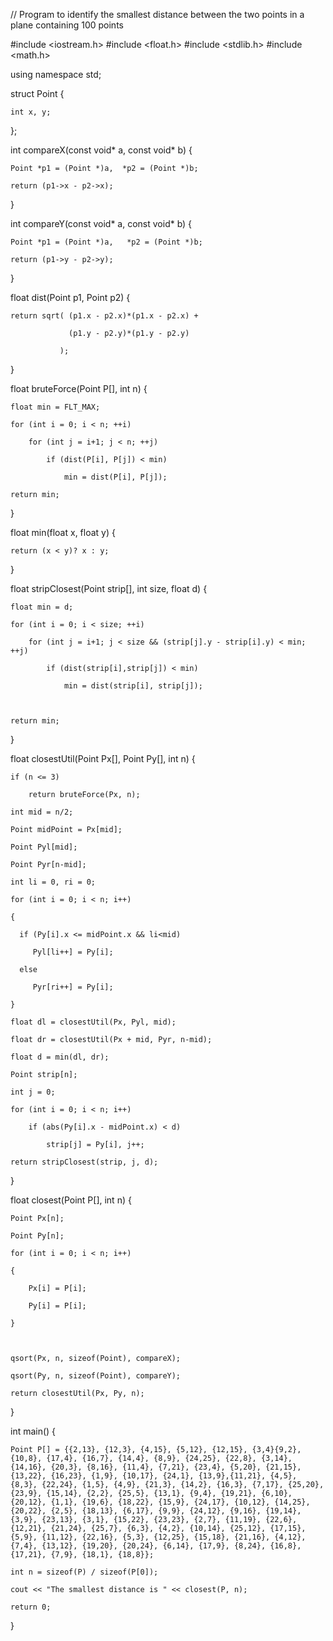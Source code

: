 // Program to identify the smallest distance between the two points in a plane containing 100 points

#include <iostream.h> 
#include <float.h> 
#include <stdlib.h> 
#include <math.h> 

using namespace std;

struct Point 
{ 

    int x, y; 
};  

int compareX(const void* a, const void* b) 
{ 

    Point *p1 = (Point *)a,  *p2 = (Point *)b; 

    return (p1->x - p2->x); 
} 

int compareY(const void* a, const void* b) 
{ 

    Point *p1 = (Point *)a,   *p2 = (Point *)b; 

    return (p1->y - p2->y); 
} 

float dist(Point p1, Point p2) 
{ 

    return sqrt( (p1.x - p2.x)*(p1.x - p2.x) + 

                 (p1.y - p2.y)*(p1.y - p2.y) 

               ); 
} 

float bruteForce(Point P[], int n) 
{ 

    float min = FLT_MAX; 

    for (int i = 0; i < n; ++i) 

        for (int j = i+1; j < n; ++j) 

            if (dist(P[i], P[j]) < min) 

                min = dist(P[i], P[j]); 

    return min; 
} 

float min(float x, float y) 
{ 

    return (x < y)? x : y; 
} 

float stripClosest(Point strip[], int size, float d) 
{ 

    float min = d; 

    for (int i = 0; i < size; ++i) 

        for (int j = i+1; j < size && (strip[j].y - strip[i].y) < min; ++j)

            if (dist(strip[i],strip[j]) < min) 

                min = dist(strip[i], strip[j]); 

  

    return min; 
} 

float closestUtil(Point Px[], Point Py[], int n) 
{ 

    if (n <= 3) 

        return bruteForce(Px, n); 

    int mid = n/2; 

    Point midPoint = Px[mid]; 

    Point Pyl[mid]; 

    Point Pyr[n-mid]; 

    int li = 0, ri = 0;  

    for (int i = 0; i < n; i++) 

    { 

      if (Py[i].x <= midPoint.x && li<mid) 

         Pyl[li++] = Py[i]; 

      else

         Pyr[ri++] = Py[i]; 

    } 

    float dl = closestUtil(Px, Pyl, mid); 

    float dr = closestUtil(Px + mid, Pyr, n-mid); 

    float d = min(dl, dr); 

    Point strip[n]; 

    int j = 0; 

    for (int i = 0; i < n; i++) 

        if (abs(Py[i].x - midPoint.x) < d) 

            strip[j] = Py[i], j++; 

    return stripClosest(strip, j, d); 
} 

float closest(Point P[], int n) 
{ 

    Point Px[n]; 

    Point Py[n]; 

    for (int i = 0; i < n; i++) 

    { 

        Px[i] = P[i]; 

        Py[i] = P[i]; 

    } 

  

    qsort(Px, n, sizeof(Point), compareX); 

    qsort(Py, n, sizeof(Point), compareY);  

    return closestUtil(Px, Py, n); 
} 

int main() 
{ 

    Point P[] = {{2,13}, {12,3}, {4,15}, {5,12}, {12,15}, {3,4}{9,2}, {10,8}, {17,4}, {16,7}, {14,4}, {8,9}, {24,25}, {22,8}, {3,14}, {14,16}, {20,3}, {8,16}, {11,4}, {7,21}, {23,4}, {5,20}, {21,15}, {13,22}, {16,23}, {1,9}, {10,17}, {24,1}, {13,9},{11,21}, {4,5}, {8,3}, {22,24}, {1,5}, {4,9}, {21,3}, {14,2}, {16,3}, {7,17}, {25,20}, {23,9}, {15,14}, {2,2}, {25,5}, {13,1}, {9,4}, {19,21}, {6,10}, {20,12}, {1,1}, {19,6}, {18,22}, {15,9}, {24,17}, {10,12}, {14,25}, {20,22}, {2,5}, {18,13}, {6,17}, {9,9}, {24,12}, {9,16}, {19,14}, {3,9}, {23,13}, {3,1}, {15,22}, {23,23}, {2,7}, {11,19}, {22,6}, {12,21}, {21,24}, {25,7}, {6,3}, {4,2}, {10,14}, {25,12}, {17,15}, {5,9}, {11,12}, {22,16}, {5,3}, {12,25}, {15,18}, {21,16}, {4,12}, {7,4}, {13,12}, {19,20}, {20,24}, {6,14}, {17,9}, {8,24}, {16,8}, {17,21}, {7,9}, {18,1}, {18,8}}; 

    int n = sizeof(P) / sizeof(P[0]); 

    cout << "The smallest distance is " << closest(P, n); 

    return 0; 
}
